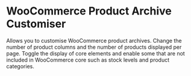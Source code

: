 WooCommerce Product Archive Customiser
======================================

Allows you to customise WooCommerce product archives. Change the number of product columns and the number of products displayed per page. Toggle the display of core elements and enable some that are not included in WooCommerce core such as stock levels and product categories.